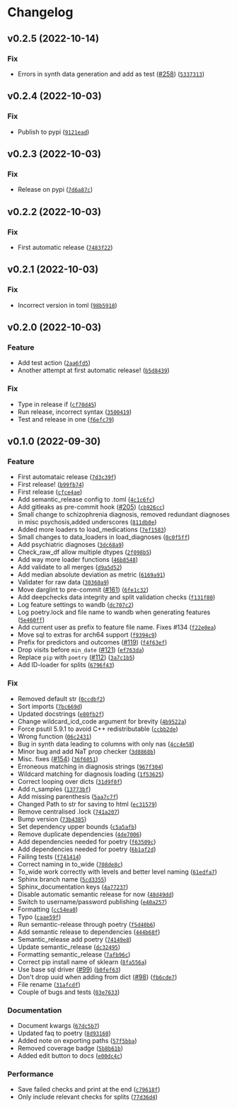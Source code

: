 # Changelog

<!--next-version-placeholder-->

## v0.2.5 (2022-10-14)
### Fix
* Errors in synth data generation and add as test ([#258](https://github.com/Aarhus-Psychiatry-Research/psycop-ml-utils/issues/258)) ([`5337313`](https://github.com/Aarhus-Psychiatry-Research/psycop-ml-utils/commit/5337313ab12e7e122c62ed3f340315c22cd6befb))

## v0.2.4 (2022-10-03)
### Fix
* Publish to pypi ([`9121ead`](https://github.com/Aarhus-Psychiatry-Research/psycop-ml-utils/commit/9121ead6479662209975e7c65b40ea55b128f556))

## v0.2.3 (2022-10-03)
### Fix
* Release on pypi ([`7d6a87c`](https://github.com/Aarhus-Psychiatry-Research/psycop-ml-utils/commit/7d6a87c8c540009ee16e2dfada133d2435d01aff))

## v0.2.2 (2022-10-03)
### Fix
* First automatic release ([`7483f22`](https://github.com/Aarhus-Psychiatry-Research/psycop-ml-utils/commit/7483f22add584e8fc7048b399df01305c73706f4))

## v0.2.1 (2022-10-03)
### Fix
* Incorrect version in toml ([`98b5918`](https://github.com/Aarhus-Psychiatry-Research/psycop-ml-utils/commit/98b59181587957b36976b6a82f6fe7dc36f8348d))

## v0.2.0 (2022-10-03)
### Feature
* Add test action ([`2aa6fd5`](https://github.com/Aarhus-Psychiatry-Research/psycop-ml-utils/commit/2aa6fd5da9bc82b5cdeb4190a8d835878b4ae96e))
* Another attempt at first automatic release! ([`b5d8439`](https://github.com/Aarhus-Psychiatry-Research/psycop-ml-utils/commit/b5d84390b4e72fc65a15f7656036a08f782e65e7))

### Fix
* Type in release if ([`cf70d45`](https://github.com/Aarhus-Psychiatry-Research/psycop-ml-utils/commit/cf70d4548af8b27aee0a596131ba158382daa36c))
* Run release, incorrect syntax ([`3500419`](https://github.com/Aarhus-Psychiatry-Research/psycop-ml-utils/commit/350041976006ce9ec5b5136899d6cd53b9a27c8a))
* Test and release in one ([`f6efc79`](https://github.com/Aarhus-Psychiatry-Research/psycop-ml-utils/commit/f6efc79ad05432542a281a9dbeb74196ddf9100f))

## v0.1.0 (2022-09-30)
### Feature
* First automataic release ([`7d3c39f`](https://github.com/Aarhus-Psychiatry-Research/psycop-ml-utils/commit/7d3c39f639dd1a97dabdb2baa7f170bf8f7eafe5))
* First release! ([`b99fb74`](https://github.com/Aarhus-Psychiatry-Research/psycop-ml-utils/commit/b99fb749ebee2b8d601f15e48cb36351d8a5c246))
* First release ([`cfce4ae`](https://github.com/Aarhus-Psychiatry-Research/psycop-ml-utils/commit/cfce4ae35ccb8ae3183a320518fb7d1469895bd3))
* Add semantic_release config to .toml ([`4c1c6fc`](https://github.com/Aarhus-Psychiatry-Research/psycop-ml-utils/commit/4c1c6fc0ae4583fc5f62fd8645649a1c74034ade))
* Add gitleaks as pre-commit hook ([#205](https://github.com/Aarhus-Psychiatry-Research/psycop-ml-utils/issues/205)) ([`cb926cc`](https://github.com/Aarhus-Psychiatry-Research/psycop-ml-utils/commit/cb926cca1277b09e096b5f086f07a377552e1cab))
* Small change to schizophrenia diagnosis, removed redundant diagnoses in misc psychosis,added underscores ([`811db0e`](https://github.com/Aarhus-Psychiatry-Research/psycop-ml-utils/commit/811db0e86e6410fff318703647e788c9991240bf))
* Added more loaders to load_medications ([`7ef1583`](https://github.com/Aarhus-Psychiatry-Research/psycop-ml-utils/commit/7ef1583aac1bc89db8fd3712341aa7aef5b0a5ca))
* Small changes to data_loaders in load_diagnoses ([`0c0f5ff`](https://github.com/Aarhus-Psychiatry-Research/psycop-ml-utils/commit/0c0f5ffec587556d57126d37d6caae1f6732467b))
* Add psychiatric diagnoses ([`3dc68a9`](https://github.com/Aarhus-Psychiatry-Research/psycop-ml-utils/commit/3dc68a919c4754b32ae513292f415897924a013a))
* Check_raw_df allow multiple dtypes ([`2f098b5`](https://github.com/Aarhus-Psychiatry-Research/psycop-ml-utils/commit/2f098b58c2ebcf7a0097cc5bd4cbd3e5ee6ad682))
* Add way more loader functions ([`46b8548`](https://github.com/Aarhus-Psychiatry-Research/psycop-ml-utils/commit/46b8548f1b897be1e7ec4fae91050442af1ca3f0))
* Add validate to all merges ([`d9a5d52`](https://github.com/Aarhus-Psychiatry-Research/psycop-ml-utils/commit/d9a5d5205e1f714e5d4174841955b202074ffc1f))
* Add median absolute deviation as metric ([`6169a91`](https://github.com/Aarhus-Psychiatry-Research/psycop-ml-utils/commit/6169a91dade8aab3861b3865f8c224d311563fd9))
* Validater for raw data ([`30360a9`](https://github.com/Aarhus-Psychiatry-Research/psycop-ml-utils/commit/30360a963887bb8a6b5b357ff4d1ae04cbd6cdfa))
* Move darglint to pre-commit ([#161](https://github.com/Aarhus-Psychiatry-Research/psycop-ml-utils/issues/161)) ([`6fe1c32`](https://github.com/Aarhus-Psychiatry-Research/psycop-ml-utils/commit/6fe1c32204023acf96260351b0dbb95f0068e721))
* Add deepchecks data integrity and split validation checks ([`f131f80`](https://github.com/Aarhus-Psychiatry-Research/psycop-ml-utils/commit/f131f80ea516442e7c7b26f639cb4d5e5f5c8e7c))
* Log feature settings to wandb ([`dc707c2`](https://github.com/Aarhus-Psychiatry-Research/psycop-ml-utils/commit/dc707c286aaf12698591d92d3f5e4ae42e1a8f06))
* Log poetry.lock and file name to wandb when generating features ([`5e460ff`](https://github.com/Aarhus-Psychiatry-Research/psycop-ml-utils/commit/5e460fff4176c6dba8effdc1c043c7ed9c72ca8b))
* Add current user as prefix to feature file name. Fixes #134 ([`f22e0ea`](https://github.com/Aarhus-Psychiatry-Research/psycop-ml-utils/commit/f22e0eac4960bfd87cf97790b95a49456bc2a952))
* Move sql to extras for arch64 support ([`f9394c9`](https://github.com/Aarhus-Psychiatry-Research/psycop-ml-utils/commit/f9394c9f7096660139c3bb96001022ed6b57e1cd))
* Prefix for predictors and outcomes ([#119](https://github.com/Aarhus-Psychiatry-Research/psycop-ml-utils/issues/119)) ([`f4f63ef`](https://github.com/Aarhus-Psychiatry-Research/psycop-ml-utils/commit/f4f63efed1da3cf930ade2e28e3ea8a3f14c309e))
* Drop visits before `min_date` ([#121](https://github.com/Aarhus-Psychiatry-Research/psycop-ml-utils/issues/121)) ([`ef763da`](https://github.com/Aarhus-Psychiatry-Research/psycop-ml-utils/commit/ef763dab65eeeb9d54d91a9b600439de8fd4564e))
* Replace `pip` with `poetry` ([#112](https://github.com/Aarhus-Psychiatry-Research/psycop-ml-utils/issues/112)) ([`3a7c1b5`](https://github.com/Aarhus-Psychiatry-Research/psycop-ml-utils/commit/3a7c1b5ff6fc9cedbbef864a5d1bfd922fa443bb))
* Add ID-loader for splits ([`6796f43`](https://github.com/Aarhus-Psychiatry-Research/psycop-ml-utils/commit/6796f436231f388f345afc437377fe6c7df9c83c))

### Fix
* Removed default str ([`0ccdbf2`](https://github.com/Aarhus-Psychiatry-Research/psycop-ml-utils/commit/0ccdbf21c77742c24c8dabc309bcc6ed310d22ef))
* Sort imports ([`7bc669d`](https://github.com/Aarhus-Psychiatry-Research/psycop-ml-utils/commit/7bc669d45a074b7e6de62110fde6ddf647b20338))
* Updated docstrings ([`e80fb2f`](https://github.com/Aarhus-Psychiatry-Research/psycop-ml-utils/commit/e80fb2f0afb2f50d26e2c9cc631da8a4993218f3))
* Change wildcard_icd_code argument for brevity ([`4b9522a`](https://github.com/Aarhus-Psychiatry-Research/psycop-ml-utils/commit/4b9522af3a073d4e8dd06a417f332992ca2dab19))
* Force psutil 5.9.1 to avoid C++ redistributable ([`ccbb2de`](https://github.com/Aarhus-Psychiatry-Research/psycop-ml-utils/commit/ccbb2de288ff2aeac1a2853379592ec2fbedc7e5))
* Wrong function ([`06c2431`](https://github.com/Aarhus-Psychiatry-Research/psycop-ml-utils/commit/06c243119a8d2837d3383b276727c98922ce27f3))
* Bug in synth data leading to columns with only nas ([`4cc4e58`](https://github.com/Aarhus-Psychiatry-Research/psycop-ml-utils/commit/4cc4e58f9c815023a2431b74a0bf86d7c439c8ab))
* Minor bug and add NaT prop checker ([`3d8868b`](https://github.com/Aarhus-Psychiatry-Research/psycop-ml-utils/commit/3d8868bd37b00ab7535c1d950b7cfd38acdc763c))
* Misc. fixes ([#154](https://github.com/Aarhus-Psychiatry-Research/psycop-ml-utils/issues/154)) ([`36f6051`](https://github.com/Aarhus-Psychiatry-Research/psycop-ml-utils/commit/36f60515caa50b6d1482d7d9a4b4e9f1ee795da2))
* Erroneous matching in diagnosis strings ([`967f304`](https://github.com/Aarhus-Psychiatry-Research/psycop-ml-utils/commit/967f304425c8a7a8d3d7d24ef2a3eef7e15b7cac))
* Wildcard matching for diagnosis loading ([`1f53625`](https://github.com/Aarhus-Psychiatry-Research/psycop-ml-utils/commit/1f53625f252449b565763e951502378694476316))
* Correct looping over dicts ([`31d9f0f`](https://github.com/Aarhus-Psychiatry-Research/psycop-ml-utils/commit/31d9f0ffdd873eb0f2f6067ef3b7acaf293bf8bd))
* Add n_samples ([`13773bf`](https://github.com/Aarhus-Psychiatry-Research/psycop-ml-utils/commit/13773bf42746d7ee066f217b6cc4f375019ce929))
* Add missing parenthesis ([`5aa7c7f`](https://github.com/Aarhus-Psychiatry-Research/psycop-ml-utils/commit/5aa7c7f0a324612355b90863bf8661dbfafa82f3))
* Changed Path to str for saving to html ([`ec31579`](https://github.com/Aarhus-Psychiatry-Research/psycop-ml-utils/commit/ec3157993f132618c9fa762b56937dd62facc422))
* Remove centralised .lock ([`741a207`](https://github.com/Aarhus-Psychiatry-Research/psycop-ml-utils/commit/741a20709c2e63080ecf3e8099fab0eab75b1f68))
* Bump version ([`73b4385`](https://github.com/Aarhus-Psychiatry-Research/psycop-ml-utils/commit/73b438575cca2654f82280b5e1201db7fd7f162c))
* Set dependency upper bounds ([`c5a5afb`](https://github.com/Aarhus-Psychiatry-Research/psycop-ml-utils/commit/c5a5afb7375e1e1bfd202c4ff6e0ed22a0ce5269))
* Remove duplicate dependencies ([`4de7006`](https://github.com/Aarhus-Psychiatry-Research/psycop-ml-utils/commit/4de7006b5ef18f80f424df91e0f08c47399b8c5a))
* Add dependencies needed for poetry ([`f63509c`](https://github.com/Aarhus-Psychiatry-Research/psycop-ml-utils/commit/f63509cd11a3539473dae83854e1c0e825495e87))
* Add dependencies needed for poetry ([`6b1af2d`](https://github.com/Aarhus-Psychiatry-Research/psycop-ml-utils/commit/6b1af2d5acd0af4ba78540485ef2e161483d27aa))
* Failing tests ([`f741414`](https://github.com/Aarhus-Psychiatry-Research/psycop-ml-utils/commit/f741414000b3b05955f3cadad75643ec6ff3b3d6))
* Correct naming in to_wide ([`708de8c`](https://github.com/Aarhus-Psychiatry-Research/psycop-ml-utils/commit/708de8c6fa9b7615f0002deb55a5e23489dd07e8))
* To_wide work correctly with levels and better level naming ([`61edfa7`](https://github.com/Aarhus-Psychiatry-Research/psycop-ml-utils/commit/61edfa754b5abb2760e3ecde4e0aa146e0f31b87))
* Sphinx branch name ([`5cd3355`](https://github.com/Aarhus-Psychiatry-Research/psycop-ml-utils/commit/5cd33556f90165a150b765e695199a1f49525f59))
* Sphinx_documentation keys ([`4a77237`](https://github.com/Aarhus-Psychiatry-Research/psycop-ml-utils/commit/4a772371eb73ca82cd366e6c7c28dba3799f7188))
* Disable automatic semantic release for now ([`48d49dd`](https://github.com/Aarhus-Psychiatry-Research/psycop-ml-utils/commit/48d49dde74e7a49d49873dc1ae9eed982c12bc2c))
* Switch to username/password publishing ([`e40a257`](https://github.com/Aarhus-Psychiatry-Research/psycop-ml-utils/commit/e40a2572217b865a62a43695e51549d204c81495))
* Formatting ([`cc54ea0`](https://github.com/Aarhus-Psychiatry-Research/psycop-ml-utils/commit/cc54ea0e8d47952ccbd90ee849c85333f2882c3d))
* Typo ([`caae59f`](https://github.com/Aarhus-Psychiatry-Research/psycop-ml-utils/commit/caae59fba8bfe684a01b387bcc745cbaa34f6448))
* Run semantic-release through poetry ([`f5d40b6`](https://github.com/Aarhus-Psychiatry-Research/psycop-ml-utils/commit/f5d40b615a64a5e270f570a22e41b39b91e731b5))
* Add semantic release to dependencies ([`444b68f`](https://github.com/Aarhus-Psychiatry-Research/psycop-ml-utils/commit/444b68f609620cf2a92c68bb049bb7204eb0ab12))
* Semantic_release add poetry ([`74149e8`](https://github.com/Aarhus-Psychiatry-Research/psycop-ml-utils/commit/74149e831bbc056f27b333306e5bdb3b64649d8a))
* Update semantic_release ([`dc32495`](https://github.com/Aarhus-Psychiatry-Research/psycop-ml-utils/commit/dc324953e10574155cf6840606bcbc9e204fc347))
* Formatting semantic_release ([`7afb96c`](https://github.com/Aarhus-Psychiatry-Research/psycop-ml-utils/commit/7afb96c71dfd95d1563b812cda4efd7d5ccdc32b))
* Correct pip install name of sklearn ([`8fa556a`](https://github.com/Aarhus-Psychiatry-Research/psycop-ml-utils/commit/8fa556ad8afd7716e70b16bce002918cc9420e9e))
* Use base sql driver ([#99](https://github.com/Aarhus-Psychiatry-Research/psycop-ml-utils/issues/99)) ([`b0fef63`](https://github.com/Aarhus-Psychiatry-Research/psycop-ml-utils/commit/b0fef63843df43e64aec3319a37d717d371e63b4))
* Don't drop uuid when adding from dict ([#98](https://github.com/Aarhus-Psychiatry-Research/psycop-ml-utils/issues/98)) ([`fb6cde7`](https://github.com/Aarhus-Psychiatry-Research/psycop-ml-utils/commit/fb6cde77c33c6a23cca4b816074d7ef638d9e23a))
* File rename ([`31afcdf`](https://github.com/Aarhus-Psychiatry-Research/psycop-ml-utils/commit/31afcdfda92de2b035c32865a7b4d01a4317ff4c))
* Couple of bugs and tests ([`03e7633`](https://github.com/Aarhus-Psychiatry-Research/psycop-ml-utils/commit/03e76333652ded05a6f23f3c882743d3bea811a1))

### Documentation
* Document kwargs ([`67dc5b7`](https://github.com/Aarhus-Psychiatry-Research/psycop-ml-utils/commit/67dc5b701faaf6bc52e2125262df346831e10a32))
* Updated faq to poetry ([`8d93160`](https://github.com/Aarhus-Psychiatry-Research/psycop-ml-utils/commit/8d93160e1d92d885f72b2d3096a9acf6b9d4b684))
* Added note on exporting paths ([`57f5bba`](https://github.com/Aarhus-Psychiatry-Research/psycop-ml-utils/commit/57f5bba30812fe93f76cd617f913981e35bf4a91))
* Removed coverage badge ([`5b8b61b`](https://github.com/Aarhus-Psychiatry-Research/psycop-ml-utils/commit/5b8b61b8cd759bce3f0f92290db609efbd647955))
* Added edit button to docs ([`e00dc4c`](https://github.com/Aarhus-Psychiatry-Research/psycop-ml-utils/commit/e00dc4c93d2e40dedb78ad110c78b6a6015a7973))

### Performance
* Save failed checks and print at the end ([`c79618f`](https://github.com/Aarhus-Psychiatry-Research/psycop-ml-utils/commit/c79618f887ce27ada7426f24550c21622e3caccb))
* Only include relevant checks for splits ([`77d36d4`](https://github.com/Aarhus-Psychiatry-Research/psycop-ml-utils/commit/77d36d4fc14e13f68929c8a5a7287884cd99ffc8))
